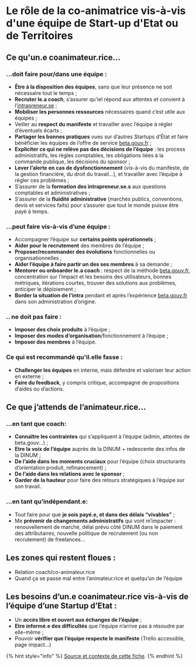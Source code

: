 # Le rôle de la co-animatrice vis-à-vis d'une équipe de Start-up d'Etat ou de Territoires

## **Ce qu'un.e coanimateur.rice...**

### **...doit faire pour/dans une équipe :**

* **Être à la disposition des équipes**, sans que leur présence ne soit nécessaire tout le temps ;
* **Recruter le.a coach**, s’assurer qu’iel répond aux attentes et convient à l’[intrapreneur.se](http://intrapreneur.se/) ;
* **Mobiliser les personnes ressources** nécessaires quand c’est utile aux équipes ;
* Veiller au **respect du manifeste** et travailler avec l’équipe à régler d’éventuels écarts ;
* **Partager les bonnes pratiques** vues sur d’autres Startups d’État et faire bénéficier les équipes de l’offre de service [beta.gouv.fr](http://beta.gouv.fr/) ;
* **Expliciter ce qui ne relève pas des décisions de l’équipe** : les process administratifs, les règles comptables, les obligations liées à la commande publique, les décisions du sponsor ;
* **Lever l’alerte en cas de dysfonctionnement** \(vis-à-vis du manifeste, de la gestion financière, du droit du travail…\), et travailler avec l’équipe à régler ces problèmes ;
* S’assurer de la **formation des intrapreneur.se.s** aux questions comptables et administratives ;
* S’assurer de la **fluidité administrative** \(marchés publics, conventions, devis et services faits\) pour s’assurer que tout le monde puisse être payé à temps.

### **...peut faire vis-à-vis d’une équipe** :

* Accompagner l’équipe sur **certains points opérationnels** ;
* **Aider pour le recrutement** des membres de l’équipe ;
* **Proposer/recommander des évolutions** fonctionnelles ou organisationnelles ;
* **Aider l’équipe à faire partir un des ses membres** à sa demande ;
* **Mentorer ou onboarder le.a coach** : respect de la méthode [beta.gouv.fr](http://beta.gouv.fr/), concentration sur l’impact et les besoins des utilisateurs, bonnes métriques, itérations courtes, trouver des solutions aux problèmes, anticiper le déploiement ;
* **Border la situation de l’intra** pendant et après l’expérience [beta.gouv.fr](http://beta.gouv.fr/) dans son administration d’origine.

### .. ne doit pas faire :

* **Imposer des choix produits** à l’équipe ;
* **Imposer des modes d’organisation**/fonctionnement à l’équipe ;
* **Imposer des membres** à l’équipe.

### **Ce qui est recommandé qu'il.elle fasse** :

* **Challenger les équipes** en interne, mais défendre et valoriser leur action en externe ;
* **Faire du feedback**, y compris critique, accompagné de propositions d’aides ou d’actions.

## **Ce que j’attends de l’animateur.rice...**

### **...en tant que coach:**

* **Connaître les contraintes** qui s’appliquent à l’équipe \(admin, attentes de beta.gouv…\) ;
* **Etre la voix de l’équipe** auprès de la DINUM + redescente des infos de la DINUM ;
* **De l’aide dans les moments cruciaux** pour l’équipe \(choix structurants d’orientation produit, refinancement\) ;
* **De l’aide dans les relations avec le sponsor** ;
* **Garder de la hauteur** pour faire des retours stratégiques à l’équipe sur son travail.

### **...en tant qu’indépendant.e:**

* Tout faire pour que **je sois payé.e, et dans des délais “vivables”** ;
* Me **prévenir de changements administratifs** qui vont m’impacter : renouvellement de marché, délai prévu côté DINUM dans le paiement des attributaires, nouvelle politique de recrutement \(ou non recrutement\) de freelances…

## **Les zones qui restent floues** :

* Relation coach/co-animateur.rice
* Quand ça se passe mal entre l’animateur.rice et quelqu’un de l’équipe

## **Les besoins d’un.e coanimateur.rice vis-à-vis de l’équipe d’une Startup d’Etat** :

* Un **accès libre et ouvert aux échanges de l’équipe** ;
* **Etre informé.e des difficultés** que l’équipe n’arrive pas à résoudre par elle-même ;
* Pouvoir **vérifier que l’équipe respecte le manifeste** \(Trello accessible, page impact…\)

{% hint style="info" %}
[Source et contexte de cette fiche](https://pad.incubateur.net/sFRF43ZNSH61wBxlOzMyuQ).
{% endhint %}

